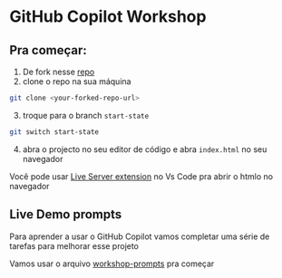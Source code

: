 # GitHub Copilot Workshop

## Pra começar:
1. De fork nesse [repo](https://github.com/pachicodes/dev-task-tracker/tree/main)
2. clone o repo na sua máquina

```bash
git clone <your-forked-repo-url>
```
3. troque para o branch `start-state` 

```bash
git switch start-state
```
4. abra o projecto no seu editor de código e abra `index.html` no seu navegador

Você pode usar [Live Server extension](https://marketplace.visualstudio.com/items?itemName=ritwickdey.LiveServer) no Vs Code pra abrir o htmlo no navegador

## Live Demo prompts

Para aprender a usar o GitHub Copilot vamos completar uma série de tarefas para melhorar esse projeto

Vamos usar o arquivo [workshop-prompts](./workshop-prompts.md) pra começar
